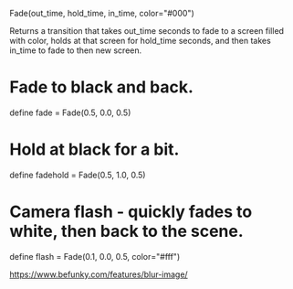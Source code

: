 Fade(out_time, hold_time, in_time, color="#000")

Returns a transition that takes out_time seconds to fade to a screen filled with color, holds at that screen for hold_time seconds, and then takes in_time to fade to then new screen.

# Fade to black and back.
define fade = Fade(0.5, 0.0, 0.5)

# Hold at black for a bit.
define fadehold = Fade(0.5, 1.0, 0.5)

# Camera flash - quickly fades to white, then back to the scene.
define flash = Fade(0.1, 0.0, 0.5, color="#fff")


https://www.befunky.com/features/blur-image/
